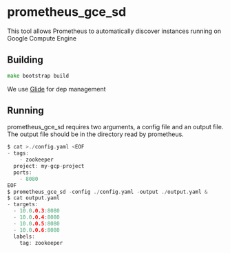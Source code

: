 # prometheus_gce_sd

This tool allows Prometheus to automatically discover instances running on Google Compute Engine

## Building

``` go
make bootstrap build
```

We use [Glide](https://github.com/Masterminds/glide) for dep management

## Running

prometheus_gce_sd requires two arguments, a config file and an output file. The output file should be in the directory read by prometheus.

``` go
$ cat >./config.yaml <EOF
- tags:
    - zookeeper
  project: my-gcp-project
  ports:
    - 8080
EOF
$ prometheus_gce_sd -config ./config.yaml -output ./output.yaml &
$ cat output.yaml
- targets:
  - 10.0.0.3:8080
  - 10.0.0.4:8080
  - 10.0.0.5:8080
  - 10.0.0.6:8080
  labels:
    tag: zookeeper
```
